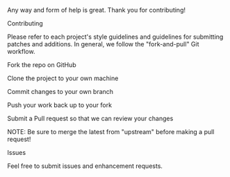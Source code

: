 Any way and form of help is great. Thank you for contributing!

Contributing

Please refer to each project's style guidelines and guidelines for submitting patches and additions. In general, we follow the "fork-and-pull" Git workflow.

Fork the repo on GitHub

Clone the project to your own machine

Commit changes to your own branch

Push your work back up to your fork

Submit a Pull request so that we can review your changes

NOTE: Be sure to merge the latest from "upstream" before making a pull request!

Issues

Feel free to submit issues and enhancement requests.
